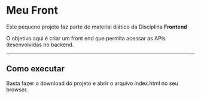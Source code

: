 # Meu Front

Este pequeno projeto faz parte do material diático da Disciplina **Frontend** 

O objetivo aqui é criar um front end que permita acessar as APIs desenvolvidas no backend.

---
## Como executar

Basta fazer o download do projeto e abrir o arquivo index.html no seu browser.
